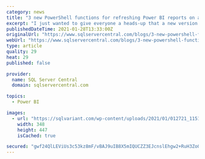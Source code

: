 ```yaml
---
category: news
title: "3 new PowerShell functions for refreshing Power BI reports on a Power BI Report Server"
excerpt: "I just wanted to give everyone a heads-up that a new version of the ReportingServicesTools module went out last week, and it includes 3 new PowerShell functions for working with Power BI reports ..."
publishedDateTime: 2021-01-28T13:33:00Z
originalUrl: "https://www.sqlservercentral.com/blogs/3-new-powershell-functions-for-refreshing-power-bi-reports-on-a-power-bi-report-server"
webUrl: "https://www.sqlservercentral.com/blogs/3-new-powershell-functions-for-refreshing-power-bi-reports-on-a-power-bi-report-server"
type: article
quality: 29
heat: 29
published: false

provider:
  name: SQL Server Central
  domain: sqlservercentral.com

topics:
  - Power BI

images:
  - url: "https://sqlvariant.com/wp-content/uploads/2021/01/012721_1151_3newPowerSh1.jpg"
    width: 348
    height: 447
    isCached: true

secured: "gwf24QlLEViUs3c53kz8mF/vBAJ9uIB8X5mIQUCZZ3EJcnslEhgw2+RuH3ZoQl+izowd68vUi2/1WtZWuZXqxYhRzQuCGmpoO/I8zkVozH2AErmGQjtALLO7NGXB3tXbACsxHlnYPs7oHIgu1MEvag9+Bt+8cZV/AHDUiIYqmG9l2Xr6h7vbettidKjEw2bK4OpVd8YzF5Yf3LFi2szxSn3Sn8fS7686++sFLY5tDkSaWf1vZ04WCDp9bWeC/fBe6PSFNDneZLJOdzVOSi3PjJycBLGo5GQ+357Wj+R9WlzjNNmlVSYI/PFwR2w/TarytL90+vvNwEgZD5DIw9Uk7eC55sz2lNuj+iRBxvIfrF4=;14XJkKaaLcPbB1ECm+BbnA=="
---
```


